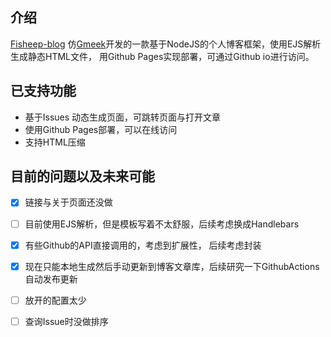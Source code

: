 ## 介绍

[Fisheep-blog](https://github.com/MosYCo/fisheep-blog)
仿[Gmeek](https://github.com/Meekdai/Gmeek)开发的一款基于NodeJS的个人博客框架，使用EJS解析生成静态HTML文件，
用Github Pages实现部署，可通过Github io进行访问。

## 已支持功能

- 基于Issues 动态生成页面，可跳转页面与打开文章
- 使用Github Pages部署，可以在线访问
- 支持HTML压缩

## 目前的问题以及未来可能

- [x] 链接与关于页面还没做
- [ ] 目前使用EJS解析，但是模板写着不太舒服，后续考虑换成Handlebars
- [x] 有些Github的API直接调用的，考虑到扩展性，  后续考虑封装
- [x] 现在只能本地生成然后手动更新到博客文章库，后续研究一下GithubActions自动发布更新
- [ ] 放开的配置太少
- [ ] 查询Issue时没做排序

